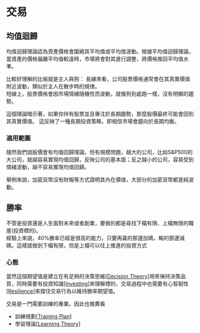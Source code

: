 # 交易

## 均值迴歸
均值迴歸理論認為資產價格會圍繞其平均值或平均值波動。根據平均值迴歸理論，當資產的價格偏離平均值較遠時，市場將會對其進行調整，將價格推回平均值水準。

比較好理解的比喻就是主人與狗：
長線來看，公司股票價格通常會在其真實價值附近波動，類似於主人在散步時的規律。  
短線上，股票價格會因市場情緒隨機性而波動，就像狗到處跑一樣，沒有明顯的趨勢。  

這個理論暗示著，如果你持有股票並且專注於長期趨勢，那麼股價最終可能會回到其真實價值。 這反映了一種長期投資策略，即相信市場會趨向於長期均衡。

### 適用範圍
隨然我們說股價會有均值回歸理論，但有規模問題，越大的公司，比如S&P500的大公司，就越容易實現均值回歸，反映公司的基本面；反之越小的公司，容易受到情緒波動，越不容易實現均值回歸。

舉例來說，加密貨幣沒有財報等方式證明其內在價值，大部分的加密貨幣都是純波動。

## 勝率
不管是投資還是人生面對未來或者創業，要做的都是尋找下檔有限、上檔無限的職崖(投資標的)。  
經驗上來說，40%勝率已經是很高的能力，只要再贏的那邊加碼，輸的那邊減碼。這樣就做到下檔有限，但是上檔可以往上推進的投資方式

### 心態
當然這個期望值是建立在有足夠的決策思維[[Decision Theory]](./Decision%20Theory)用來保持決策品質，同時需要有投資知識[[Investing]](./Investing)來理解標的，交易過程中也需要有心智韌性[[Resilience]](/Content/Social%20Science/Psychology/Resilience)來撐住交易行為以維持勝率期望值。

交易是一門需要訓練的專業。因此也推薦看
* 訓練規劃[[Training Plan]](/Content/Natural%20Science/Biology/Neuroscience/Training%20Plan)
* 學習理論[[Learning Theory]](/Content/Natural%20Science/Biology/Neuroscience/Learning%20Theory)
